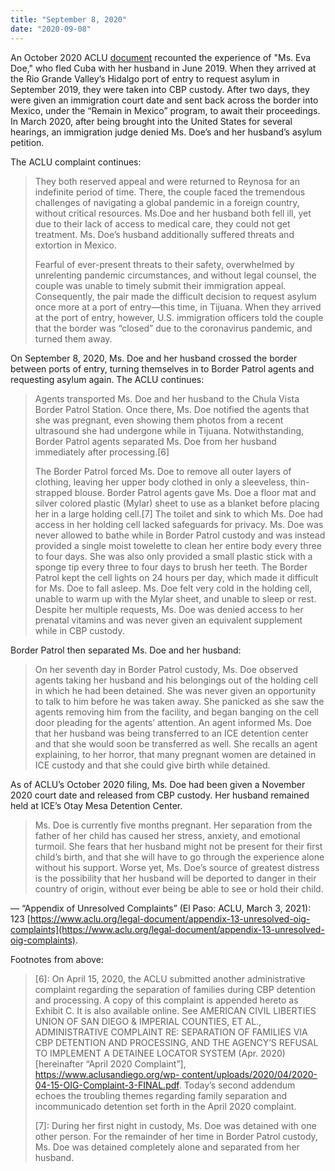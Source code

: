 ```yaml
---
title: "September 8, 2020"
date: "2020-09-08"
---
```


An October 2020 ACLU [document](https://www.aclu.org/legal-document/appendix-13-unresolved-oig-complaints) recounted the experience of "Ms. Eva Doe," who fled Cuba with her husband in June 2019. When they arrived at the Rio Grande Valley’s Hidalgo port of entry to request asylum in September 2019, they were taken into CBP custody. After two days, they were given an immigration court date and sent back across the border into Mexico, under the “Remain in Mexico” program, to await their proceedings. In March 2020, after being brought into the United States for several hearings, an immigration judge denied Ms. Doe’s and her husband’s asylum petition.

The ACLU complaint continues:

> They both reserved appeal and were returned to Reynosa for an indefinite period of time. There, the couple faced the tremendous challenges of navigating a global pandemic in a foreign country, without critical resources. Ms.Doe and her husband both fell ill, yet due to their lack of access to medical care, they could not get treatment. Ms. Doe’s husband additionally suffered threats and extortion in Mexico.
> 
> Fearful of ever-present threats to their safety, overwhelmed by unrelenting pandemic circumstances, and without legal counsel, the couple was unable to timely submit their immigration appeal. Consequently, the pair made the difficult decision to request asylum once more at a port of entry—this time, in Tijuana. When they arrived at the port of entry, however, U.S. immigration officers told the couple that the border was “closed” due to the coronavirus pandemic, and turned them away.

On September 8, 2020, Ms. Doe and her husband crossed the border between ports of entry, turning themselves in to Border Patrol agents and requesting asylum again. The ACLU continues:

> Agents transported Ms. Doe and her husband to the Chula Vista Border Patrol Station. Once there, Ms. Doe notified the agents that she was pregnant, even showing them photos from a recent ultrasound she had undergone while in Tijuana. Notwithstanding, Border Patrol agents separated Ms. Doe from her husband immediately after processing.\[6\]
> 
> The Border Patrol forced Ms. Doe to remove all outer layers of clothing, leaving her upper body clothed in only a sleeveless, thin-strapped blouse. Border Patrol agents gave Ms. Doe a floor mat and silver colored plastic (Mylar) sheet to use as a blanket before placing her in a large holding cell.\[7\] The toilet and sink to which Ms. Doe had access in her holding cell lacked safeguards for privacy. Ms. Doe was never allowed to bathe while in Border Patrol custody and was instead provided a single moist towelette to clean her entire body every three to four days. She was also only provided a small plastic stick with a sponge tip every three to four days to brush her teeth. The Border Patrol kept the cell lights on 24 hours per day, which made it difficult for Ms. Doe to fall asleep. Ms. Doe felt very cold in the holding cell, unable to warm up with the Mylar sheet, and unable to sleep or rest. Despite her multiple requests, Ms. Doe was denied access to her prenatal vitamins and was never given an equivalent supplement while in CBP custody.

Border Patrol then separated Ms. Doe and her husband:

> On her seventh day in Border Patrol custody, Ms. Doe observed agents taking her husband and his belongings out of the holding cell in which he had been detained. She was never given an opportunity to talk to him before he was taken away. She panicked as she saw the agents removing him from the facility, and began banging on the cell door pleading for the agents’ attention. An agent informed Ms. Doe that her husband was being transferred to an ICE detention center and that she would soon be transferred as well. She recalls an agent explaining, to her horror, that many pregnant women are detained in ICE custody and that she could give birth while detained.

As of ACLU’s October 2020 filing, Ms. Doe had been given a November 2020 court date and released from CBP custody. Her husband remained held at ICE’s Otay Mesa Detention Center.

> Ms. Doe is currently five months pregnant. Her separation from the father of her child has caused her stress, anxiety, and emotional turmoil. She fears that her husband might not be present for their first child’s birth, and that she will have to go through the experience alone without his support. Worse yet, Ms. Doe’s source of greatest distress is the possibility that her husband will be deported to danger in their country of origin, without ever being be able to see or hold their child.

— “Appendix of Unresolved Complaints” (El Paso: ACLU, March 3, 2021): 123 [https://www.aclu.org/legal-document/appendix-13-unresolved-oig-complaints](https://www.aclu.org/legal-document/appendix-13-unresolved-oig-complaints).

Footnotes from above:

> \[6\]: On April 15, 2020, the ACLU submitted another administrative complaint regarding the separation of families during CBP detention and processing. A copy of this complaint is appended hereto as Exhibit C. It is also available online. See AMERICAN CIVIL LIBERTIES UNION OF SAN DIEGO & IMPERIAL COUNTIES, ET AL., ADMINISTRATIVE COMPLAINT RE: SEPARATION OF FAMILIES VIA CBP DETENTION AND PROCESSING, AND THE AGENCY’S REFUSAL TO IMPLEMENT A DETAINEE LOCATOR SYSTEM (Apr. 2020) \[hereinafter “April 2020 Complaint”\], [https://www.aclusandiego.org/wp- content/uploads/2020/04/2020-04-15-OIG-Complaint-3-FINAL.pdf](https://cbpabusestest2.files.wordpress.com/2020/10/2020-04-15-dhs-oig-cmplt-3-final.pdf). Today’s second addendum echoes the troubling themes regarding family separation and incommunicado detention set forth in the April 2020 complaint.
> 
> \[7\]: During her first night in custody, Ms. Doe was detained with one other person. For the remainder of her time in Border Patrol custody, Ms. Doe was detained completely alone and separated from her husband.
